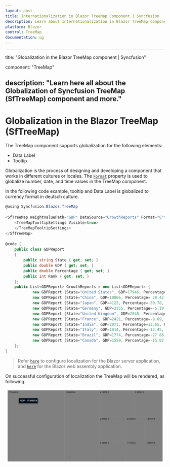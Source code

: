 ```yaml
---
layout: post
title: Internationalization in Blazor TreeMap Component | Syncfusion 
description: Learn about Internationalization in Blazor TreeMap component of Syncfusion, and more details.
platform: Blazor
control: TreeMap
documentation: ug
---
```


---
title: "Globalization in the Blazor TreeMap component | Syncfusion"

component: "TreeMap"

description: "Learn here all about the Globalization of Syncfusion TreeMap (SfTreeMap) component and more."
---

# Globalization in the Blazor TreeMap (SfTreeMap)

The TreeMap component supports globalization for the following elements:

* Data Label
* Tooltip

Globalization is the process of designing and developing a component that works in different cultures or locales. The [`Format`](https://help.syncfusion.com/cr/blazor/Syncfusion.Blazor.TreeMap.SfTreeMap-1.html#Syncfusion_Blazor_TreeMap_SfTreeMap_1_Format) property is used to globalize number, date, and time values in the TreeMap component.

In the following code example, tooltip and Data Label is globalized to currency format in deutsch culture.

```csharp
@using Syncfusion.Blazor.TreeMap

<SfTreeMap WeightValuePath="GDP" DataSource="GrowthReports" Format="C">
    <TreeMapTooltipSettings Visible=true>
    </TreeMapTooltipSettings>
</SfTreeMap>

@code {
    public class GDPReport
    {
        public string State { get; set; }
        public double GDP { get; set; }
        public double Percentage { get; set; }
        public int Rank { get; set; }
    };
    public List<GDPReport> GrowthReports = new List<GDPReport> {
            new GDPReport {State="United States", GDP=17946, Percentage=11.08, Rank=1},
            new GDPReport {State="China", GDP=10866, Percentage= 28.42, Rank=2},
            new GDPReport {State="Japan", GDP=4123, Percentage=-30.78, Rank=3},
            new GDPReport {State="Germany", GDP=3355, Percentage=-5.19, Rank=4},
            new GDPReport {State="United Kingdom", GDP=2848, Percentage=8.28, Rank=5},
            new GDPReport {State="France", GDP=2421, Percentage=-9.69, Rank=6},
            new GDPReport {State="India", GDP=2073, Percentage=13.65, Rank=7},
            new GDPReport {State="Italy", GDP=1814, Percentage=-12.45, Rank=8},
            new GDPReport {State="Brazil", GDP=1774, Percentage=-27.88, Rank=9},
            new GDPReport {State="Canada", GDP=1550, Percentage=-15.02, Rank=10}
    };
}
```

> Refer  [`here`](https://blazor.syncfusion.com/documentation/common/localization/#enable-localization-in-blazor-server-application) to configure localization for the Blazor server application, and [`here`](https://blazor.syncfusion.com/documentation/common/localization/#enable-localization-in-blazor-webassembly-application) for the Blazor web assembly application.

On successful configuration of localization the TreeMap will be rendered, as following.

![TreeMap with internationalization](images/Internationalization/NumericFormat.png)
